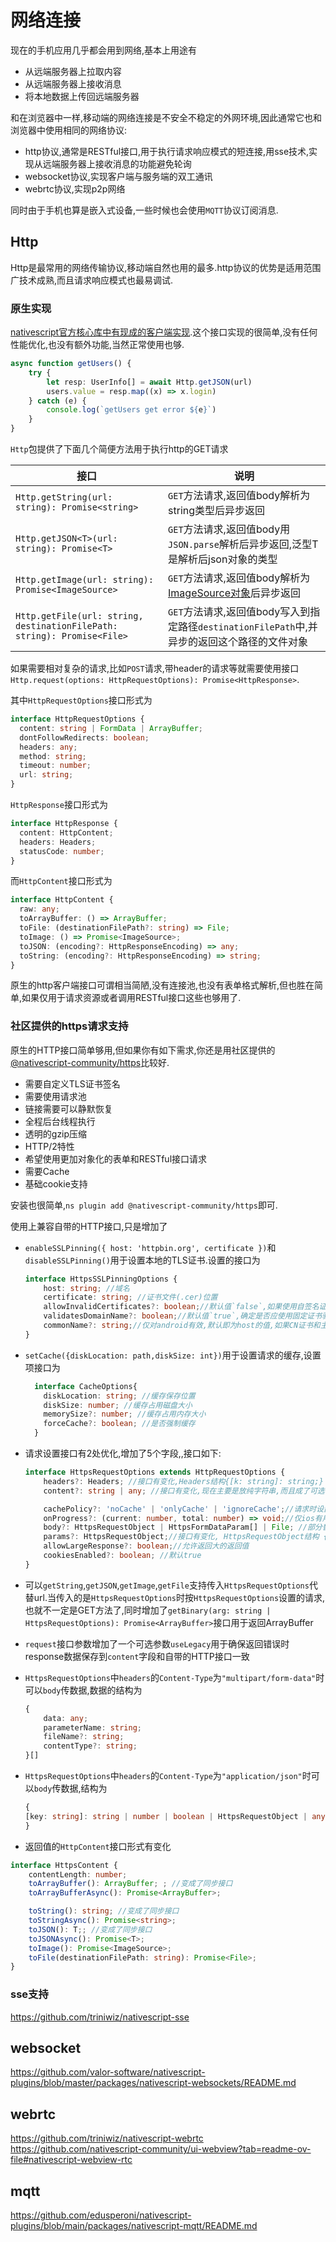 # 网络连接

现在的手机应用几乎都会用到网络,基本上用途有

+ 从远端服务器上拉取内容
+ 从远端服务器上接收消息
+ 将本地数据上传回远端服务器

和在浏览器中一样,移动端的网络连接是不安全不稳定的外网环境,因此通常它也和浏览器中使用相同的网络协议:

+ http协议,通常是RESTful接口,用于执行请求响应模式的短连接,用sse技术,实现从远端服务器上接收消息的功能避免轮询
+ websocket协议,实现客户端与服务端的双工通讯
+ webrtc协议,实现p2p网络

同时由于手机也算是嵌入式设备,一些时候也会使用`MQTT`协议订阅消息.

## Http

Http是最常用的网络传输协议,移动端自然也用的最多.http协议的优势是适用范围广技术成熟,而且请求响应模式也最易调试.

### 原生实现

[nativescript官方核心库中有现成的客户端实现](https://docs.nativescript.org/core/http).这个接口实现的很简单,没有任何性能优化,也没有额外功能,当然正常使用也够.

```ts
async function getUsers() {
    try {
        let resp: UserInfo[] = await Http.getJSON(url)
        users.value = resp.map((x) => x.login)
    } catch (e) {
        console.log(`getUsers get error ${e}`)
    }
}
```

`Http`包提供了下面几个简便方法用于执行http的GET请求

| 接口                                                                    | 说明                                                                                                           |
| ----------------------------------------------------------------------- | -------------------------------------------------------------------------------------------------------------- |
| `Http.getString(url: string): Promise<string>`                          | `GET`方法请求,返回值body解析为string类型后异步返回                                                             |
| `Http.getJSON<T>(url: string): Promise<T>`                              | `GET`方法请求,返回值body用`JSON.parse`解析后异步返回,泛型T是解析后json对象的类型                               |
| `Http.getImage(url: string): Promise<ImageSource>`                      | `GET`方法请求,返回值body解析为[ImageSource对象](https://docs.nativescript.org/api/class/ImageSource)后异步返回 |
| `Http.getFile(url: string, destinationFilePath: string): Promise<File>` | `GET`方法请求,返回值body写入到指定路径`destinationFilePath`中,并异步的返回这个路径的文件对象                   |

如果需要相对复杂的请求,比如`POST`请求,带header的请求等就需要使用接口`Http.request(options: HttpRequestOptions): Promise<HttpResponse>`.

其中`HttpRequestOptions`接口形式为

```ts
interface HttpRequestOptions {
  content: string | FormData | ArrayBuffer;
  dontFollowRedirects: boolean;
  headers: any;
  method: string;
  timeout: number;
  url: string;
}
```

`HttpResponse`接口形式为

```ts
interface HttpResponse {
  content: HttpContent;
  headers: Headers;
  statusCode: number;
}
```

而`HttpContent`接口形式为

```ts
interface HttpContent {
  raw: any;
  toArrayBuffer: () => ArrayBuffer;
  toFile: (destinationFilePath?: string) => File;
  toImage: () => Promise<ImageSource>;
  toJSON: (encoding?: HttpResponseEncoding) => any;
  toString: (encoding?: HttpResponseEncoding) => string;
}
```

原生的http客户端接口可谓相当简陋,没有连接池,也没有表单格式解析,但也胜在简单,如果仅用于请求资源或者调用RESTful接口这些也够用了.

### 社区提供的https请求支持

原生的HTTP接口简单够用,但如果你有如下需求,你还是用社区提供的[@nativescript-community/https](https://github.com/nativescript-community/https)比较好.

+ 需要自定义TLS证书签名
+ 需要使用请求池
+ 链接需要可以静默恢复
+ 全程后台线程执行
+ 透明的gzip压缩
+ HTTP/2特性
+ 希望使用更加对象化的表单和RESTful接口请求
+ 需要Cache
+ 基础cookie支持

安装也很简单,`ns plugin add @nativescript-community/https`即可.

使用上兼容自带的HTTP接口,只是增加了

+ `enableSSLPinning({ host: 'httpbin.org', certificate })`和`disableSSLPinning()`用于设置本地的TLS证书.设置的接口为

    ```ts
    interface HttpsSSLPinningOptions {
        host: string; //域名
        certificate: string; //证书文件(.cer)位置
        allowInvalidCertificates?: boolean;//默认值`false`,如果使用自签名证书需要设置为true
        validatesDomainName?: boolean;//默认值`true`,确定是否应使用固定证书验证域名
        commonName?: string;//仅对android有效,默认即为host的值,如果CN证书和主机不同就需要设置
    }
    ```

+ `setCache({diskLocation: path,diskSize: int})`用于设置请求的缓存,设置项接口为

  ```ts
    interface CacheOptions{
      diskLocation: string; //缓存保存位置
      diskSize: number; //缓存占用磁盘大小
      memorySize?: number; //缓存占用内存大小
      forceCache?: boolean; //是否强制缓存
    }
  ```

+ 请求设置接口有2处优化,增加了5个字段,,接口如下:

  ```ts
  interface HttpsRequestOptions extends HttpRequestOptions {
      headers?: Headers; //接口有变化,Headers结构{[k: string]: string;}
      content?: string | any; //接口有变化,现在主要是放纯字符串,而且成了可选

      cachePolicy?: 'noCache' | 'onlyCache' | 'ignoreCache';//请求时设置缓存策略
      onProgress?: (current: number, total: number) => void;//仅ios有用,设置进度回调
      body?: HttpsRequestObject | HttpsFormDataParam[] | File; //部分替代content的功能,用于传输json,multipart的表单数据或文件.
      params?: HttpsRequestObject;//接口有变化, HttpsRequestObject结构 {[key: string]: string | number | boolean | HttpsRequestObject | any[] | HttpsFormDataParam;}
      allowLargeResponse?: boolean;//允许返回大的返回值
      cookiesEnabled?: boolean; //默认true
  }
  ```

+ 可以`getString`,`getJSON`,`getImage`,`getFile`支持传入`HttpsRequestOptions`代替url.当传入的是`HttpsRequestOptions`时按`HttpsRequestOptions`设置的请求,也就不一定是GET方法了,同时增加了`getBinary(arg: string | HttpsRequestOptions): Promise<ArrayBuffer>`接口用于返回ArrayBuffer

+ `request`接口参数增加了一个可选参数`useLegacy`用于确保返回错误时response数据保存到`content`字段和自带的HTTP接口一致

+ `HttpsRequestOptions`中`headers`的`Content-Type`为`"multipart/form-data"`时可以`body`传数据,数据的结构为

    ```ts
    {  
        data: any;
        parameterName: string;
        fileName?: string;
        contentType?: string;
    }[]
    ```

+ `HttpsRequestOptions`中`headers`的`Content-Type`为`"application/json"`时可以`body`传数据,结构为

    ```ts
  {
    [key: string]: string | number | boolean | HttpsRequestObject | any[] | HttpsFormDataParam;
  }
    ```

+ 返回值的`HttpContent`接口形式有变化

```ts
interface HttpsContent {
    contentLength: number;
    toArrayBuffer(): ArrayBuffer; ; //变成了同步接口
    toArrayBufferAsync(): Promise<ArrayBuffer>;

    toString(): string; //变成了同步接口
    toStringAsync(): Promise<string>; 
    toJSON(): T;; //变成了同步接口
    toJSONAsync(): Promise<T>;
    toImage(): Promise<ImageSource>;
    toFile(destinationFilePath: string): Promise<File>;
}
```

### sse支持

https://github.com/triniwiz/nativescript-sse

## websocket

https://github.com/valor-software/nativescript-plugins/blob/master/packages/nativescript-websockets/README.md

## webrtc

https://github.com/triniwiz/nativescript-webrtc
https://github.com/nativescript-community/ui-webview?tab=readme-ov-file#nativescript-webview-rtc
## mqtt

https://github.com/edusperoni/nativescript-plugins/blob/main/packages/nativescript-mqtt/README.md